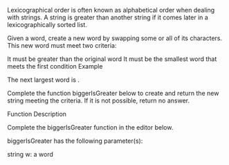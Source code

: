 Lexicographical order is often known as alphabetical order when dealing with strings. A string is greater than another string if it comes later in a lexicographically sorted list.

Given a word, create a new word by swapping some or all of its characters. This new word must meet two criteria:

It must be greater than the original word
It must be the smallest word that meets the first condition
Example

The next largest word is .

Complete the function biggerIsGreater below to create and return the new string meeting the criteria. If it is not possible, return no answer.

Function Description

Complete the biggerIsGreater function in the editor below.

biggerIsGreater has the following parameter(s):

string w: a word
